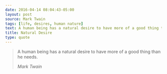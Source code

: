 ```yaml
---
date: 2016-04-14 08:04:43-05:00
layout: post
source: Mark Twain
tags: [life, desires, human nature]
text: A human being has a natural desire to have more of a good thing than he needs.
title: Natural Desire
type: quote
---
```

> A human being has a natural desire to have more of a good thing than he needs.
> 
> <cite>Mark Twain</cite>